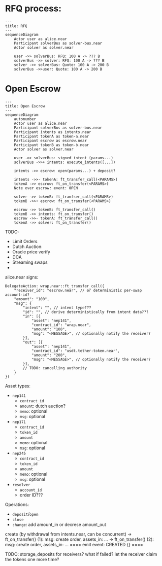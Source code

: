 # RFQ process:

```mermaid
---
title: RFQ
---
sequenceDiagram
    Actor user as alice.near
    Participant solverBus as solver-bus.near
    Actor solver as solver.near

    user ->> solverBus: RFQ: 100 A -> ??? B
    solverBus ->> solver: RFQ: 100 A -> ??? B
    solver ->> solverBus: Quote: 100 A -> 200 B
    solverBus ->>user: Quote: 100 A -> 200 B
```












# Open Escrow

```mermaid
---
title: Open Escrow
---
sequenceDiagram
    autonumber
    Actor user as alice.near
    Participant solverBus as solver-bus.near
    Participant intents as intents.near
    Participant tokenA as token-a.near
    Participant escrow as escrow.near
    Participant tokenB as token-b.near
    Actor solver as solver.near

    user ->> solverBus: signed intent (params...)
    solverBus ->>+ intents: execute_intents([...])

    intents ->> escrow: open(params...) + deposit?

    intents ->>- tokenA: ft_transfer_call(<PARAMS>)
    tokenA ->> escrow: ft_on_transfer(<PARAMS>)
    Note over escrow: event: OPEN

    solver ->> tokenB: ft_tranfser_call(<PARAMS>)
    tokenB ->>+ escrow: ft_on_transfer(<PARAMS>)
    
    escrow ->> tokenB: ft_transfer_call()
    tokenB ->> intents: ft_on_transfer()
    escrow ->>- tokenA: ft_transfer_call()
    tokenA ->> solver: ft_on_transfer()
```





TODO:
* Limit Orders
* Dutch Auction
* Oracle price verify
* DCA
* Streaming swaps
* 









alice.near signs:

```
DelegateAction: wrap.near::ft_transfer_call({
    "receiver_id": "escrow.near", // or deterministic per-swap account-id?
    "amount": "100",
    "msg": {
        "intent": "", // intent type???
        "id": "", // derive deterministically from intent data???
        "in": [{
            "asset": "nep141",
            "contract_id": "wrap.near",
            "amount": "100",
            "msg": "<MESSAGE>", // optionally notify the receiver?
        }],
        "out": [{
            "asset": "nep141",
            "contract_id": "usdt.tether-token.near",
            "amount": "200",
            "msg": "<MESSAGE>", // optionally notify the receiver?
        }],
        // TODO: cancelling authority
    }
})
```

Asset types:
* `nep141`
  * `contract_id`
  * `amount`: dutch auction?
  * `memo`: optional
  * `msg`: optional
* `nep171`
  * `contract_id`
  * `token_id`
  * `amount`
  * `memo`: optional
  * `msg`: optional
* `nep245`
  * `contract_id`
  * `token_id`
  * `amount`
  * `memo`: optional
  * `msg`: optional
* `resolver`
  * `account_id`
  * order ID???

Operations:
* `deposit`/`open`
* `close`
* `change`: add amount_in or decrese amount_out



create (by withdrawal from intents.near, can be concurrent)
-> ft_on_transfer() (1): msg: create order, assets_in: ...
-> ft_on_transfer() (2): msg: create order, assets_in: ...
==== emit event: CREATED {} ====


TODO: storage_deposits for receivers?
what if failed? let the receiver claim the tokens one more time?
